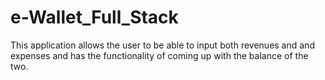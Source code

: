 # e-Wallet_Full_Stack
This application allows the user to be able to input both revenues and and expenses and has the functionality of coming up with the balance of the two.
